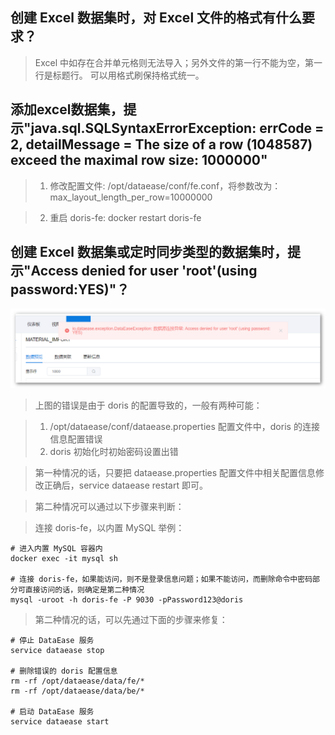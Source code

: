 ## 创建 Excel 数据集时，对 Excel 文件的格式有什么要求？

>Excel 中如存在合并单元格则无法导入；另外文件的第一行不能为空，第一行是标题行。
可以用格式刷保持格式统一。

## 添加excel数据集，提示"java.sql.SQLSyntaxErrorException: errCode = 2, detailMessage = The size of a row (1048587) exceed the maximal row size: 1000000"

>1. 修改配置文件: /opt/dataease/conf/fe.conf，将参数改为：max_layout_length_per_row=10000000

>2. 重启 doris-fe: docker restart doris-fe


## 创建 Excel 数据集或定时同步类型的数据集时，提示"Access denied for user 'root'(using password:YES)"？
>
![doris错误](../img/faq/doris-invalid.png)

>上图的错误是由于 doris 的配置导致的，一般有两种可能：

>1. /opt/dataease/conf/dataease.properties 配置文件中，doris 的连接信息配置错误
>2. doris 初始化时初始密码设置出错

>第一种情况的话，只要把 dataease.properties 配置文件中相关配置信息修改正确后，service dataease restart 即可。

>第二种情况可以通过以下步骤来判断：

>连接 doris-fe，以内置 MySQL 举例：
```shell
# 进入内置 MySQL 容器内
docker exec -it mysql sh

# 连接 doris-fe，如果能访问，则不是登录信息问题；如果不能访问，而删除命令中密码部分可直接访问的话，则确定是第二种情况
mysql -uroot -h doris-fe -P 9030 -pPassword123@doris

```

>第二种情况的话，可以先通过下面的步骤来修复：
```shell
# 停止 DataEase 服务
service dataease stop

# 删除错误的 doris 配置信息
rm -rf /opt/dataease/data/fe/*
rm -rf /opt/dataease/data/be/*

# 启动 DataEase 服务
service dataease start
```